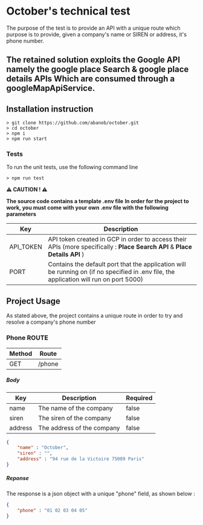 # October's technical test

The purpose of the test is to provide an API with a unique route which purpose is to provide, given a company's name or SIREN or address, it's phone number.

The retained solution exploits the Google API namely the google place Search & google place details APIs Which are consumed through a googleMapApiService.
---

## Installation instruction

```console
> git clone https://github.com/abanob/october.git
> cd october
> npm i 
> npm run start
```

### Tests

To run the unit tests, use the following command line 

```console
> npm run test
```

<b> :warning: CAUTION ! :warning:</b>

<b>The source code contains a template .env file</b>
<b>In order for the project to work, you must come with your own .env file with the following parameters</b>

Key | Description
------------ | -------------
API_TOKEN | API token created in GCP in order to access their APIs (more specifically : <b>Place Search API</b> & <b>Place Details API</b> )
PORT | Contains the default port that the application will be running on (if no specified in .env file, the application will run on port 5000)

## Project Usage

As stated above, the project contains a unique route in order to try and resolve a company's phone number


### Phone ROUTE

Method | Route 
------------ | -------------
GET | /phone 

##### Body

Key | Description | Required
------------ | ------------- | ------------
name | The name of the company | false
siren | The siren of the company | false
address | The address of the company | false

```json
{
    "name" : "October",
    "siren" : "",
    "address" : "94 rue de la Victoire 75009 Paris"
}
```
##### Reponse 

The response is a json object with a unique "phone" field, as shown below : 

```json
{
    "phone" : "01 02 03 04 05"
}
```